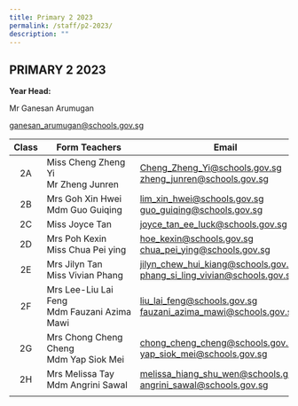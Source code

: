 ```yaml
---
title: Primary 2 2023
permalink: /staff/p2-2023/
description: ""
---
```

## PRIMARY 2 2023

**Year Head:**<br>

Mr Ganesan Arumugan

[ganesan\_arumugan@schools.gov.sg](mailto:ganesan_arumugan@schools.gov.sg)

| Class  | Form Teachers  | Email  |
|:-:|---|---|
| 2A  | Miss Cheng Zheng Yi<br>Mr Zheng Junren  | [Cheng\_Zheng\_Yi@schools.gov.sg](mailto:Cheng_Zheng_Yi@schools.gov.sg)  <br>[zheng\_junren@schools.gov.sg](mailto:zheng_junren@schools.gov.sg)  |
| 2B  | Mrs Goh Xin Hwei<br>Mdm Guo Guiqing  | [lim\_xin\_hwei@schools.gov.sg](mailto:lim_xin_hwei@schools.gov.sg)  <br>[guo\_guiqing@schools.gov.sg](mailto:guo_guiqing@schools.gov.sg)  |
| 2C  | Miss Joyce Tan  | [joyce\_tan\_ee\_luck@schools.gov.sg](mailto:joyce_tan_ee_luck@schools.gov.sg)  |
| 2D  | Mrs Poh Kexin<br>Miss Chua Pei ying  | [hoe\_kexin@schools.gov.sg](mailto:hoe_kexin@schools.gov.sg)   <br>[chua\_pei\_ying@schools.gov.sg](mailto:chua_pei_ying@schools.gov.sg)  |
| 2E  | Mrs Jilyn Tan <br>Miss Vivian Phang  | [jilyn\_chew\_hui\_kiang@schools.gov.sg](mailto:jilyn_chew_hui_kiang@schools.gov.sg)  <br>[phang\_si\_ling\_vivian@schools.gov.sg](mailto:phang_si_ling_vivian@schools.gov.sg)  |
| 2F  | Mrs Lee-Liu Lai Feng <br>Mdm Fauzani Azima Mawi  | [liu\_lai\_feng@schools.gov.sg](mailto:liu_lai_feng@schools.gov.sg)   <br>[fauzani\_azima\_mawi@schools.gov.sg](mailto:fauzani_azima_mawi@schools.gov.sg)  |
| 2G  | Mrs Chong Cheng Cheng<br>Mdm Yap Siok Mei  | [chong\_cheng\_cheng@schools.gov.sg](mailto:chong_cheng_cheng@schools.gov.sg)   <br>[yap\_siok\_mei@schools.gov.sg](mailto:yap_siok_mei@schools.gov.sg)  |
| 2H  | Mrs Melissa Tay<br>Mdm Angrini Sawal  | [melissa\_hiang\_shu\_wen@schools.gov.sg](mailto:melissa_hiang_shu_wen@schools.gov.sg)  <br>[angrini\_sawal@schools.gov.sg](mailto:angrini_sawal@schools.gov.sg)  |
|   |   |   |
